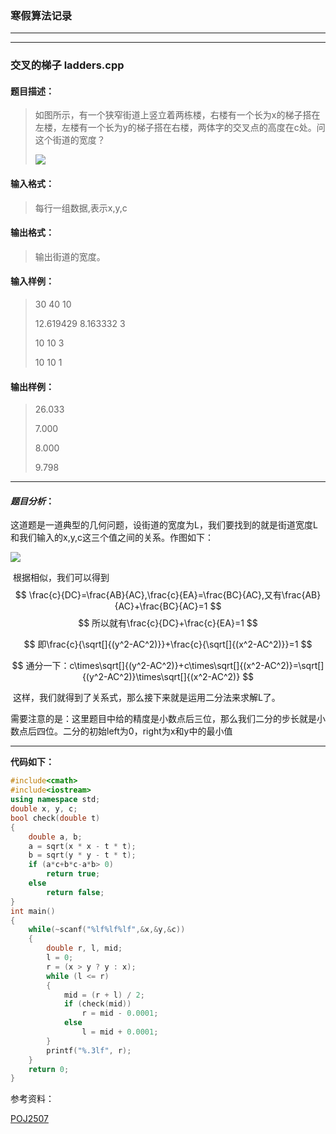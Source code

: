 ### 寒假算法记录

---





---

### 交叉的梯子 ladders.cpp

#### 题目描述：

> 如图所示，有一个狭窄街道上竖立着两栋楼，右楼有一个长为x的梯子搭在左楼，左楼有一个长为y的梯子搭在右楼，两体字的交叉点的高度在c处。问这个街道的宽度？
>
> ![](http://poj.org/images/2507_1.jpg)

#### 输入格式：

> 每行一组数据,表示x,y,c

#### 输出格式：

>输出街道的宽度。

#### 输入样例：

>30	40	10
>
>12.619429	8.163332	3
>
>10	10	3
>
>10	10	1

#### 输出样例：

> 26.033
>
> 7.000
>
> 8.000
>
> 9.798




---



#### _题目分析_：

​	这道题是一道典型的几何问题，设街道的宽度为L，我们要找到的就是街道宽度L和我们输入的x,y,c这三个值之间的关系。作图如下：

![](https://img.imgdb.cn/item/600e7eb93ffa7d37b3f2a9ae.png)

​	根据相似，我们可以得到
$$
\frac{c}{DC}=\frac{AB}{AC},\frac{c}{EA}=\frac{BC}{AC},又有\frac{AB}{AC}+\frac{BC}{AC}=1
$$
$$
所以就有\frac{c}{DC}+\frac{c}{EA}=1
$$

$$
即\frac{c}{\sqrt[]{(y^2-AC^2)}}+\frac{c}{\sqrt[]{(x^2-AC^2)}}=1
$$

$$
通分一下：c\times\sqrt[]{(y^2-AC^2)}+c\times\sqrt[]{(x^2-AC^2)}=\sqrt[]{(y^2-AC^2)}\times\sqrt[]{(x^2-AC^2)}
$$

​	这样，我们就得到了关系式，那么接下来就是运用二分法来求解L了。

​	需要注意的是：这里题目中给的精度是小数点后三位，那么我们二分的步长就是小数点后四位。二分的初始left为0，right为x和y中的最小值



---



**代码如下：**

``` c++
#include<cmath>
#include<iostream>
using namespace std;
double x, y, c;
bool check(double t)
{
    double a, b;
    a = sqrt(x * x - t * t);
    b = sqrt(y * y - t * t);
    if (a*c+b*c-a*b> 0)
        return true;
    else
        return false;
}
int main()
{  
    while(~scanf("%lf%lf%lf",&x,&y,&c))
    {
        double r, l, mid;
        l = 0;
        r = (x > y ? y : x);
        while (l <= r)
        {
            mid = (r + l) / 2;
            if (check(mid))
                r = mid - 0.0001;
            else
                l = mid + 0.0001;
        }
        printf("%.3lf", r);
    }
    return 0;
}

```



参考资料：

[POJ2507](http://poj.org/problem?id=2507)